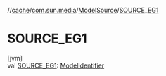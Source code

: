 //[cache](../../../index.md)/[com.sun.media](../index.md)/[ModelSource](index.md)/[SOURCE_EG1](-s-o-u-r-c-e_-e-g1.md)

# SOURCE_EG1

[jvm]\
val [SOURCE_EG1](-s-o-u-r-c-e_-e-g1.md): [ModelIdentifier](../-model-identifier/index.md)
